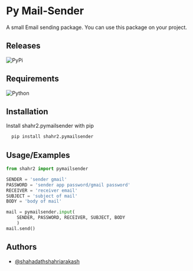 
# Py Mail-Sender

A small Email sending package. You can use this package on your project.


## Releases


![PyPi](https://img.shields.io/pypi/v/shahr2.pymailsender?logo=PyPi&logoColor=orange)
## Requirements

![Python](https://img.shields.io/badge/Python%203.10.2-TESTED-brightgreen)
## Installation

Install shahr2.pymailsender with pip

```bash
  pip install shahr2.pymailsender
```
    
## Usage/Examples

```python
from shahr2 import pymailsender

SENDER = 'sender gmail'
PASSWORD = 'sender app password/gmail password'
RECEIVER = 'receiver email'
SUBJECT = 'subject of mail'
BODY = 'body of mail'

mail = pymailsender.input(
    SENDER, PASSWORD, RECEIVER, SUBJECT, BODY
    )
mail.send()
```


## Authors

- [@shahadathshahriarakash](https://github.com/shahadathshahriarakash)

